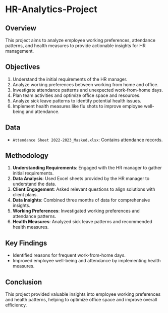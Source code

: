 # HR-Analytics-Project

## Overview
This project aims to analyze employee working preferences, attendance patterns, and health measures to provide actionable insights for HR management.

## Objectives
1. Understand the initial requirements of the HR manager.
2. Analyze working preferences between working from home and office.
3. Investigate attendance patterns and unexpected work-from-home days.
4. Plan team activities and optimize office space and resources.
5. Analyze sick leave patterns to identify potential health issues.
6. Implement health measures like flu shots to improve employee well-being and attendance.

## Data
- `Attendance Sheet 2022-2023_Masked.xlsx`: Contains attendance records.

## Methodology
1. **Understanding Requirements**: Engaged with the HR manager to gather initial requirements.
2. **Data Analysis**: Used Excel sheets provided by the HR manager to understand the data.
3. **Client Engagement**: Asked relevant questions to align solutions with client plans.
4. **Data Insights**: Combined three months of data for comprehensive insights.
5. **Working Preferences**: Investigated working preferences and attendance patterns.
6. **Health Measures**: Analyzed sick leave patterns and recommended health measures.

## Key Findings
- Identified reasons for frequent work-from-home days.
- Improved employee well-being and attendance by implementing health measures.

## Conclusion
This project provided valuable insights into employee working preferences and health patterns, helping to optimize office space and improve overall efficiency.
